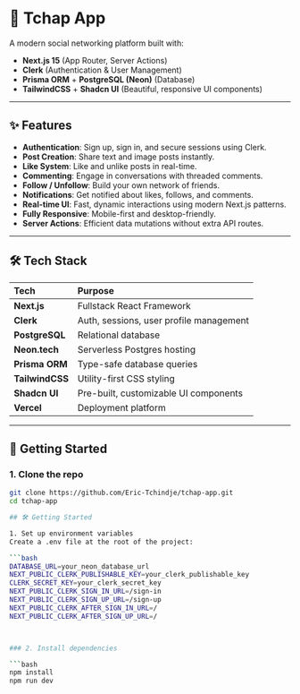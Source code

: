# 📱 Tchap App

A modern social networking platform built with:

- **Next.js 15** (App Router, Server Actions)
- **Clerk** (Authentication & User Management)
- **Prisma ORM** + **PostgreSQL (Neon)** (Database)
- **TailwindCSS** + **Shadcn UI** (Beautiful, responsive UI components)

---

## ✨ Features

- **Authentication**: Sign up, sign in, and secure sessions using Clerk.
- **Post Creation**: Share text and image posts instantly.
- **Like System**: Like and unlike posts in real-time.
- **Commenting**: Engage in conversations with threaded comments.
- **Follow / Unfollow**: Build your own network of friends.
- **Notifications**: Get notified about likes, follows, and comments.
- **Real-time UI**: Fast, dynamic interactions using modern Next.js patterns.
- **Fully Responsive**: Mobile-first and desktop-friendly.
- **Server Actions**: Efficient data mutations without extra API routes.

---

## 🛠️ Tech Stack

| Tech | Purpose |
|:----|:--------|
| **Next.js** | Fullstack React Framework |
| **Clerk** | Auth, sessions, user profile management |
| **PostgreSQL** | Relational database |
| **Neon.tech** | Serverless Postgres hosting |
| **Prisma ORM** | Type-safe database queries |
| **TailwindCSS** | Utility-first CSS styling |
| **Shadcn UI** | Pre-built, customizable UI components |
| **Vercel** | Deployment platform |

---

## 🚀 Getting Started

### 1. Clone the repo

```bash
git clone https://github.com/Eric-Tchindje/tchap-app.git
cd tchap-app

## 🛠️ Getting Started

1. Set up environment variables
Create a .env file at the root of the project:

```bash 
DATABASE_URL=your_neon_database_url
NEXT_PUBLIC_CLERK_PUBLISHABLE_KEY=your_clerk_publishable_key
CLERK_SECRET_KEY=your_clerk_secret_key
NEXT_PUBLIC_CLERK_SIGN_IN_URL=/sign-in
NEXT_PUBLIC_CLERK_SIGN_UP_URL=/sign-up
NEXT_PUBLIC_CLERK_AFTER_SIGN_IN_URL=/
NEXT_PUBLIC_CLERK_AFTER_SIGN_UP_URL=/



### 2. Install dependencies

```bash
npm install
npm run dev



